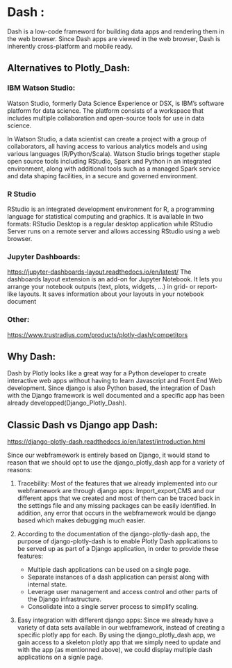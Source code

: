 # Dash :
Dash is a low-code frameword for building data apps and rendering them in the web browser. Since Dash apps are viewed in the web browser, Dash is inherently cross-platform and mobile ready.

## Alternatives to Plotly_Dash:

 ### IBM Watson Studio:
 Watson Studio, formerly Data Science Experience or DSX, is IBM’s software platform for data science. The platform consists of a workspace that includes multiple collaboration and open-source tools for use in data science.

In Watson Studio, a data scientist can create a project with a group of collaborators, all having access to various analytics models and using various languages (R/Python/Scala). Watson Studio brings together staple open source tools including RStudio, Spark and Python in an integrated environment, along with additional tools such as a managed Spark service and data shaping facilities, in a secure and governed environment.

 ### R Studio
RStudio is an integrated development environment for R, a programming language for statistical computing and graphics. It is available in two formats: RStudio Desktop is a regular desktop application while RStudio Server runs on a remote server and allows accessing RStudio using a web browser. 

###  Jupyter Dashboards:
https://jupyter-dashboards-layout.readthedocs.io/en/latest/
The dashboards layout extension is an add-on for Jupyter Notebook. It lets you arrange your notebook outputs (text, plots, widgets, …) in grid- or report-like layouts. It saves information about your layouts in your notebook document

### Other:
https://www.trustradius.com/products/plotly-dash/competitors

## Why Dash:
Dash by Plotly looks like a great way for a Python developer to create interactive web apps without having to learn Javascript and Front End Web development. Since django is also Python based, the integration of Dash with the Django framework is well documented and a specific app has been already developped(Django_Plotly_Dash).

## Classic Dash vs Django app Dash:
https://django-plotly-dash.readthedocs.io/en/latest/introduction.html


Since our webframework is entirely based on Django, it would stand to reason that we should opt to use the django_plotly_dash app for a variety of reasons:

1. Tracebility: Most of the features that we already implemented into our webframework are through django apps: Import_export,CMS and our different apps that we created and most of them can be traced back in the settings file and any missing packages can be easily identified. In addition, any error that occurs in the webframework would be django based which makes debugging much easier.

2. According to the documentation of the django-plotly-dash app, the purpose of django-plotly-dash is to enable Plotly Dash applications to be served up as part of a Django application, in order to provide these features:

    * Multiple dash applications can be used on a single page.
    * Separate instances of a dash application can persist along with internal state.
    * Leverage user management and access control and other parts of the Django infrastructure.
    * Consolidate into a single server process to simplify scaling.


3. Easy integration with different django apps: Since we already have a variety of data sets available in our webframework, instead of creating a specific plotly app for each. By using the django_plotly_dash app, we gain access to a skeleton plotly app that we simply need to update and with the app (as mentionned above), we could display multiple dash applications on a signle page.







